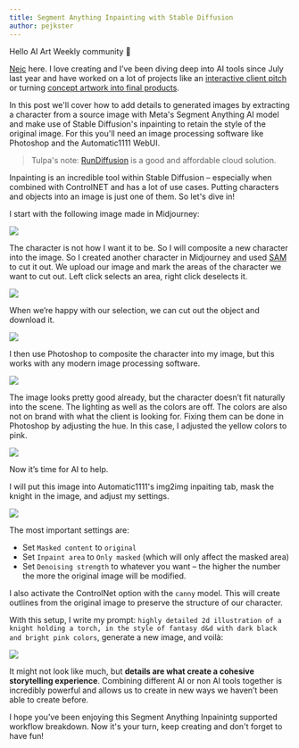 ```yaml
---
title: Segment Anything Inpainting with Stable Diffusion
author: pejkster
---
```


Hello AI Art Weekly community 👋

[Nejc](https://www.linkedin.com/in/nejcsusec/) here. I love creating and I’ve
been diving deep into AI tools since July last year and have worked on a lot of
projects like an [interactive client
pitch](https://nejcsusec.beehiiv.com/p/interactive-client-pitching) or turning [concept artwork into final
products](https://nejcsusec.beehiiv.com/p/concept-final-product).

In this post we'll cover how to add details to generated images by extracting a
character from a source image with Meta's Segment Anything AI model and make use
of Stable Diffusion's inpainting to retain the style of the original image. For
this you'll need an image processing software like Photoshop and the
Automatic1111 WebUI.

> Tulpa's note: [RunDiffusion](https://app.rundiffusion.com?ref=dreaming60) is a
good and affordable cloud solution.

Inpainting is an incredible tool within Stable Diffusion – especially when
combined with ControlNET and has a lot of use cases. Putting characters and
objects into an image is just one of them. So let's dive in!

I start with the following image made in Midjourney:

![](https://fly.storage.tigris.dev/aiartweekly/assets/posts/segment-anything-inpainting-with-stable-diffusion/sam_01.webp)

The character is not how I want it to be. So I will composite a new character
into the image. So I created another character in Midjourney and used [SAM](https://segment-anything.com/demo#) to cut it out.
We upload our image and mark the areas of the character we want to cut out. Left click selects an area, right click deselects it.

![](https://fly.storage.tigris.dev/aiartweekly/assets/posts/segment-anything-inpainting-with-stable-diffusion/sam_02.webp)

When we’re happy with our selection, we can cut out the object and download it.

![](https://fly.storage.tigris.dev/aiartweekly/assets/posts/segment-anything-inpainting-with-stable-diffusion/sam_03.webp)

I then use Photoshop to composite the character into my image, but this works
with any modern image processing software.

![](https://fly.storage.tigris.dev/aiartweekly/assets/posts/segment-anything-inpainting-with-stable-diffusion/sam_04.webp)

The image looks pretty good already, but the character doesn’t fit naturally
into the scene. The lighting as well as the colors are off. The colors are also
not on brand with what the client is looking for. Fixing them can be done in
Photoshop by adjusting the hue. In this case, I adjusted the yellow colors to pink.

![](https://fly.storage.tigris.dev/aiartweekly/assets/posts/segment-anything-inpainting-with-stable-diffusion/sam_05.webp)

Now it’s time for AI to help.

I will put this image into Automatic1111's img2img inpaiting tab, mask
the knight in the image, and adjust my settings.

![](https://fly.storage.tigris.dev/aiartweekly/assets/posts/segment-anything-inpainting-with-stable-diffusion/sam_06.webp)

The most important settings are:

- Set `Masked content` to `original`
- Set `Inpaint area` to `Only masked` (which will only affect the masked area)
- Set `Denoising strength` to whatever you want – the higher the number the more
  the original image will be modified.

I also activate the ControlNet option with the `canny` model. This will create outlines from the original image to preserve the structure of our character.

With this setup, I write my prompt: `highly detailed 2d illustration of a knight holding a torch, in the style of
fantasy d&d with dark black and bright pink colors`, generate a new image, and voilà:

![](https://fly.storage.tigris.dev/aiartweekly/assets/posts/segment-anything-inpainting-with-stable-diffusion/sam_07.webp)

It might not look like much, but **details are what create a cohesive
storytelling experience**. Combining different AI or non AI tools together is
incredibly powerful and allows us to create in new ways we haven’t been able to create before.

I hope you’ve been enjoying this Segment Anything Inpainintg supported workflow
breakdown. Now it's your turn, keep creating and don't forget to have fun!
